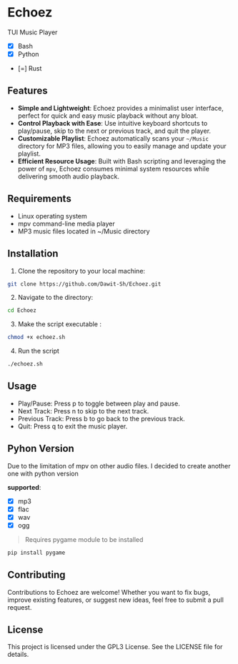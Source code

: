 # Echoez
TUI Music Player
- [x] Bash
- [x] Python
- [=] Rust

## Features
- **Simple and Lightweight**: Echoez provides a minimalist user interface, perfect for quick and easy music playback without any bloat.
- **Control Playback with Ease**: Use intuitive keyboard shortcuts to play/pause, skip to the next or previous track, and quit the player.
- **Customizable Playlist**: Echoez automatically scans your `~/Music` directory for MP3 files, allowing you to easily manage and update your playlist.
- **Efficient Resource Usage**: Built with Bash scripting and leveraging the power of `mpv`, Echoez consumes minimal system resources while delivering smooth audio playback.

## Requirements
- Linux operating system
- mpv command-line media player
- MP3 music files located in ~/Music directory

## Installation

1. Clone the repository to your local machine:
```bash
git clone https://github.com/Dawit-Sh/Echoez.git
```
2. Navigate to the directory:
```bash
cd Echoez
```
3. Make the script executable :
```bash
chmod +x echoez.sh
```
4. Run the script
```bash
./echoez.sh
```

## Usage
- Play/Pause: Press p to toggle between play and pause.
- Next Track: Press n to skip to the next track.
- Previous Track: Press b to go back to the previous track.
- Quit: Press q to exit the music player.

## Pyhon Version 
Due to the limitation of mpv on other audio files. I decided to create another one with python version

**supported**:
- [x] mp3
- [x] flac
- [x] wav
- [x] ogg

> Requires pygame module to be installed 
```bash
pip install pygame
```

## Contributing
Contributions to Echoez are welcome! 
Whether you want to fix bugs, improve existing features, or suggest new ideas, feel free to submit a pull request.

## License
This project is licensed under the GPL3 License. See the LICENSE file for details.

